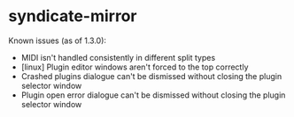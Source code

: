 # syndicate-mirror

Known issues (as of 1.3.0):
- MIDI isn't handled consistently in different split types
- [linux] Plugin editor windows aren't forced to the top correctly
- Crashed plugins dialogue can't be dismissed without closing the plugin selector window
- Plugin open error dialogue can't be dismissed without closing the plugin selector window
